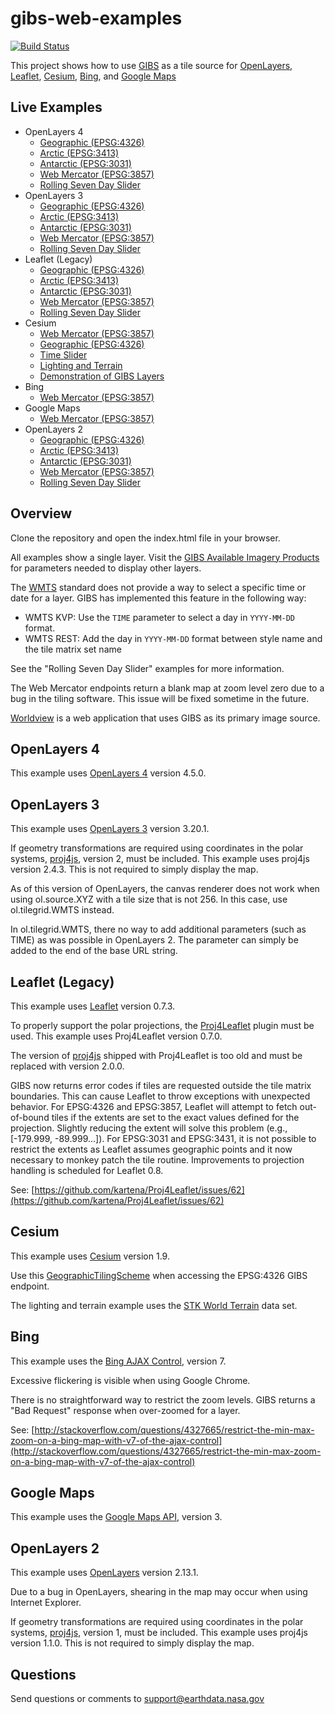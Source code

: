 # gibs-web-examples

[![Build Status](https://travis-ci.org/nasa-gibs/gibs-web-examples.svg?branch=master)](https://travis-ci.org/nasa-gibs/gibs-web-examples)

This project shows how to use [GIBS](https://earthdata.nasa.gov/gibs) as a tile
source for
[OpenLayers](http://openlayers.org), [Leaflet](http://leafletjs.com), [Cesium](http://cesiumjs.org/), [Bing](http://www.bing.com/maps/), and [Google Maps](https://maps.google.com)

## Live Examples

* OpenLayers 4
  * [Geographic (EPSG:4326)](https://nasa-gibs.github.io/gibs-web-examples/examples/openlayers4/geographic-epsg4326.html)
  * [Arctic (EPSG:3413)](https://nasa-gibs.github.io/gibs-web-examples/examples/openlayers4/arctic-epsg3413.html)
  * [Antarctic (EPSG:3031)](https://nasa-gibs.github.io/gibs-web-examples/examples/openlayers4/antarctic-epsg3031.html)
  * [Web Mercator (EPSG:3857)](https://nasa-gibs.github.io/gibs-web-examples/examples/openlayers4/webmercator-epsg3857.html)
  * [Rolling Seven Day Slider](https://nasa-gibs.github.io/gibs-web-examples/examples/openlayers4/time.html)
* OpenLayers 3
  * [Geographic (EPSG:4326)](https://nasa-gibs.github.io/gibs-web-examples/examples/openlayers3/geographic-epsg4326.html)
  * [Arctic (EPSG:3413)](https://nasa-gibs.github.io/gibs-web-examples/examples/openlayers3/arctic-epsg3413.html)
  * [Antarctic (EPSG:3031)](https://nasa-gibs.github.io/gibs-web-examples/examples/openlayers3/antarctic-epsg3031.html)
  * [Web Mercator (EPSG:3857)](https://nasa-gibs.github.io/gibs-web-examples/examples/openlayers3/webmercator-epsg3857.html)
  * [Rolling Seven Day Slider](https://nasa-gibs.github.io/gibs-web-examples/examples/openlayers3/time.html)
* Leaflet (Legacy)
  * [Geographic (EPSG:4326)](https://nasa-gibs.github.io/gibs-web-examples/examples/leaflet/geographic-epsg4326.html)
  * [Arctic (EPSG:3413)](https://nasa-gibs.github.io/gibs-web-examples/examples/leaflet/arctic-epsg3413.html)
  * [Antarctic (EPSG:3031)](https://nasa-gibs.github.io/gibs-web-examples/examples/leaflet/antarctic-epsg3031.html)
  * [Web Mercator (EPSG:3857)](https://nasa-gibs.github.io/gibs-web-examples/examples/leaflet/webmercator-epsg3857.html)
  * [Rolling Seven Day Slider](https://nasa-gibs.github.io/gibs-web-examples/examples/leaflet/time.html)
* Cesium
  * [Web Mercator (EPSG:3857)](https://nasa-gibs.github.io/gibs-web-examples/examples/cesium/webmercator-epsg3857.html)
  * [Geographic (EPSG:4326)](https://nasa-gibs.github.io/gibs-web-examples/examples/cesium/geographic-epsg4326.html)
  * [Time Slider](https://nasa-gibs.github.io/gibs-web-examples/examples/cesium/time.html)
  * [Lighting and Terrain](https://nasa-gibs.github.io/gibs-web-examples/examples/cesium/terrain.html)
  * [Demonstration of GIBS Layers](https://nasa-gibs.github.io/gibs-web-examples/examples/cesium/gibs-layers)
* Bing
  * [Web Mercator (EPSG:3857)](https://nasa-gibs.github.io/gibs-web-examples/examples/bing/webmercator-epsg3857.html)
* Google Maps
  * [Web Mercator (EPSG:3857)](https://nasa-gibs.github.io/gibs-web-examples/examples/google/webmercator-epsg3857.html)
* OpenLayers 2
  * [Geographic (EPSG:4326)](https://nasa-gibs.github.io/gibs-web-examples/examples/openlayers2/geographic-epsg4326.html)
  * [Arctic (EPSG:3413)](https://nasa-gibs.github.io/gibs-web-examples/examples/openlayers2/arctic-epsg3413.html)
  * [Antarctic (EPSG:3031)](https://nasa-gibs.github.io/gibs-web-examples/examples/openlayers2/antarctic-epsg3031.html)
  * [Web Mercator (EPSG:3857)](https://nasa-gibs.github.io/gibs-web-examples/examples/openlayers2/webmercator-epsg3857.html)
  * [Rolling Seven Day Slider](https://nasa-gibs.github.io/gibs-web-examples/examples/openlayers2/time.html)

## Overview

Clone the repository and open the index.html file in your browser.

All examples show a single layer. Visit the
[GIBS Available Imagery Products](https://wiki.earthdata.nasa.gov/display/GIBS/GIBS+Available+Imagery+Products)
for parameters needed to display other layers.

The [WMTS](http://www.opengeospatial.org/standards/wmts) standard does not
provide a way to select a specific time or date for a layer. GIBS has
implemented this feature in the following way:

* WMTS KVP: Use the `TIME` parameter to select a day in `YYYY-MM-DD` format.
* WMTS REST: Add the day in `YYYY-MM-DD` format between style name and the tile
matrix set name

See the "Rolling Seven Day Slider" examples for more information.

The Web Mercator endpoints return a blank map at zoom level zero due to a bug
in the tiling software. This issue will be fixed sometime in the future.

[Worldview](https://github.com/nasa-gibs/worldview) is a web application that
uses GIBS as its primary image source.

## OpenLayers 4

This example uses [OpenLayers 4](http://openlayers.org/) version 4.5.0.

## OpenLayers 3

This example uses [OpenLayers 3](http://geoadmin.github.io/ol3/apidoc/) version 3.20.1.

If geometry transformations are required using coordinates in the polar systems,
[proj4js](http://trac.osgeo.org/proj4js), version 2, must be included. This
example uses proj4js version 2.4.3. This is not required to simply display the map.

As of this version of OpenLayers, the canvas renderer does not work when using ol.source.XYZ with a tile size that is not 256. In this case, use ol.tilegrid.WMTS instead.

In ol.tilegrid.WMTS, there no way to add additional parameters (such as TIME) as was possible in OpenLayers 2. The parameter can simply be added to the end of the
base URL string.

## Leaflet (Legacy)

This example uses [Leaflet](http://leafletjs.com) version 0.7.3.

To properly support the polar projections, the
[Proj4Leaflet](https://github.com/kartena/Proj4Leaflet) plugin must be
used. This example uses Proj4Leaflet version 0.7.0.

The version of [proj4js](http://trac.osgeo.org/proj4js) shipped with
Proj4Leaflet is too old and must be replaced with version 2.0.0.

GIBS now returns error codes if tiles are requested outside the tile matrix boundaries. This can cause Leaflet to throw exceptions with unexpected behavior. For EPSG:4326 and EPSG:3857, Leaflet will attempt to fetch out-of-bound tiles if the extents are set to the exact values defined for the projection.  Slightly reducing the extent will solve this problem (e.g., [-179.999, -89.999...]). For EPSG:3031 and EPSG:3431, it is not possible to restrict the extents as Leaflet assumes geographic points and it now necessary to monkey patch the tile routine. Improvements to projection handling is scheduled for Leaflet 0.8.

See: [https://github.com/kartena/Proj4Leaflet/issues/62](https://github.com/kartena/Proj4Leaflet/issues/62)

## Cesium

This example uses [Cesium](http://cesiumjs.org/) version 1.9.

Use this
[GeographicTilingScheme](https://github.com/nasa-gibs/gibs-web-examples/blob/release/lib/gibs/gibs.js) when accessing the
EPSG:4326 GIBS endpoint.

The lighting and terrain example uses the [STK World Terrain](https://cesiumjs.org/data-and-assets/terrain/stk-world-terrain.html) data set.

## Bing

This example uses the [Bing AJAX Control](http://msdn.microsoft.com/en-us/library/gg427610.aspx), version 7.

Excessive flickering is visible when using Google Chrome.

There is no straightforward way to restrict the zoom levels. GIBS returns a "Bad Request" response when over-zoomed for a layer.

See: [http://stackoverflow.com/questions/4327665/restrict-the-min-max-zoom-on-a-bing-map-with-v7-of-the-ajax-control](http://stackoverflow.com/questions/4327665/restrict-the-min-max-zoom-on-a-bing-map-with-v7-of-the-ajax-control)

## Google Maps

This example uses the [Google Maps API](https://developers.google.com/maps/documentation/javascript/tutorial), version 3.

## OpenLayers 2

This example uses [OpenLayers](http://openlayers.org/two) version 2.13.1.

Due to a bug in OpenLayers, shearing in the map may occur when using Internet
Explorer.

If geometry transformations are required using coordinates in the polar systems,
[proj4js](http://trac.osgeo.org/proj4js), version 1, must be included. This
example uses proj4js version 1.1.0. This is not required to simply display the map.

## Questions

Send questions or comments to
[support@earthdata.nasa.gov](mailto:support@earthdata.nasa.gov)
